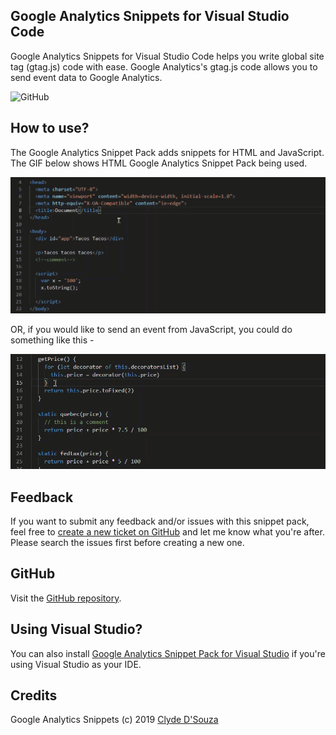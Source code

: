 ## Google Analytics Snippets for Visual Studio Code

Google Analytics Snippets for Visual Studio Code helps you write global site tag (gtag.js) code with ease. Google Analytics's gtag.js code allows you to send event data to Google Analytics.  

![GitHub](https://img.shields.io/github/license/clydedz/google-analytics-snippets-vscode.svg)   

## How to use?

The Google Analytics Snippet Pack adds snippets for HTML and JavaScript. The GIF below shows HTML Google Analytics Snippet Pack being used.

![GIF showing HTML Google Analytics Snippet Pack in use](https://raw.githubusercontent.com/ClydeDz/google-analytics-snippets-vscode/master/images/html-snippet-action.gif)

OR, if you would like to send an event from JavaScript, you could do something like this -

![GIF showing JavaScript Google Analytics Snippet Pack in use](https://raw.githubusercontent.com/ClydeDz/google-analytics-snippets-vscode/master/images/js-snippet-action.gif)

## Feedback   
If you want to submit any feedback and/or issues with this snippet pack, feel free to [create a new ticket on GitHub](https://github.com/ClydeDz/google-analytics-snippets-vscode/issues) and let me know what you're after. Please search the issues first before creating a new one. 

## GitHub    
Visit the [GitHub repository](https://github.com/ClydeDz/google-analytics-snippets-vscode).   

## Using Visual Studio?   
You can also install [Google Analytics Snippet Pack for Visual Studio](https://marketplace.visualstudio.com/items?itemName=clydedsouza.GoogleAnalyticsSnippetPack) if you're using Visual Studio as your IDE.

## Credits        
Google Analytics Snippets (c) 2019 [Clyde D'Souza](https://clydedsouza.net/#/)
